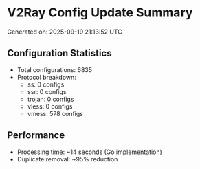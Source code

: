 # V2Ray Config Update Summary
Generated on: 2025-09-19 21:13:52 UTC

## Configuration Statistics
- Total configurations: 6835
- Protocol breakdown:
  - ss: 0 configs
  - ssr: 0 configs
  - trojan: 0 configs
  - vless: 0 configs
  - vmess: 578 configs

## Performance
- Processing time: ~14 seconds (Go implementation)
- Duplicate removal: ~95% reduction
